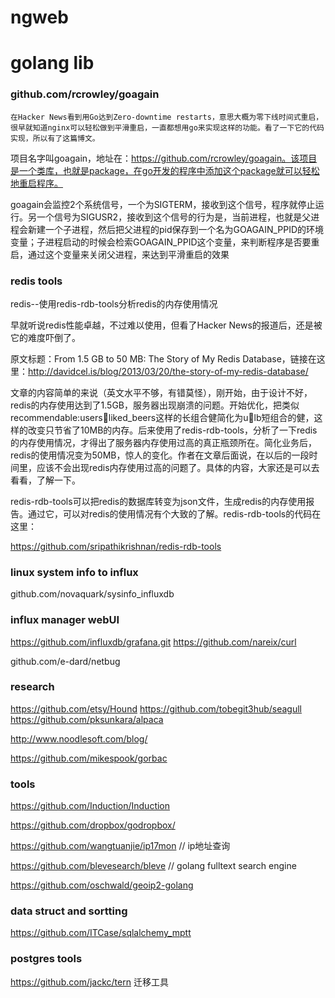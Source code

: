 # ngweb


# golang lib

### github.com/rcrowley/goagain
    在Hacker News看到用Go达到Zero-downtime restarts，意思大概为零下线时间式重启，很早就知道nginx可以轻松做到平滑重启，一直都想用go来实现这样的功能。看了一下它的代码实现，所以有了这篇博文。

项目名字叫goagain，地址在：https://github.com/rcrowley/goagain。该项目是一个类库，也就是package，在go开发的程序中添加这个package就可以轻松地重启程序。

goagain会监控2个系统信号，一个为SIGTERM，接收到这个信号，程序就停止运行。另一个信号为SIGUSR2，接收到这个信号的行为是，当前进程，也就是父进程会新建一个子进程，然后把父进程的pid保存到一个名为GOAGAIN_PPID的环境变量；子进程启动的时候会检索GOAGAIN_PPID这个变量，来判断程序是否要重启，通过这个变量来关闭父进程，来达到平滑重启的效果


### redis tools
redis--使用redis-rdb-tools分析redis的内存使用情况

早就听说redis性能卓越，不过难以使用，但看了Hacker News的报道后，还是被它的难度吓倒了。

原文标题：From 1.5 GB to 50 MB: The Story of My Redis Database，链接在这里：http://davidcel.is/blog/2013/03/20/the-story-of-my-redis-database/

文章的内容简单的来说（英文水平不够，有错莫怪），刚开始，由于设计不好，redis的内存使用达到了1.5GB，服务器出现崩溃的问题。开始优化，把类似recommendable:users:1234:liked_beers这样的长组合健简化为u:1234:lb短组合的健，这样的改变只节省了10MB的内存。后来使用了redis-rdb-tools，分析了一下redis的内存使用情况，才得出了服务器内存使用过高的真正瓶颈所在。简化业务后，redis的使用情况变为50MB，惊人的变化。作者在文章后面说，在以后的一段时间里，应该不会出现redis内存使用过高的问题了。具体的内容，大家还是可以去看看，了解一下。

redis-rdb-tools可以把redis的数据库转变为json文件，生成redis的内存使用报告。通过它，可以对redis的使用情况有个大致的了解。redis-rdb-tools的代码在这里：

https://github.com/sripathikrishnan/redis-rdb-tools


### linux system info to influx

github.com/novaquark/sysinfo_influxdb



### influx manager webUI

https://github.com/influxdb/grafana.git
https://github.com/nareix/curl

github.com/e-dard/netbug


### research

https://github.com/etsy/Hound
https://github.com/tobegit3hub/seagull
https://github.com/pksunkara/alpaca

http://www.noodlesoft.com/blog/

https://github.com/mikespook/gorbac

### tools
https://github.com/Induction/Induction

https://github.com/dropbox/godropbox/

https://github.com/wangtuanjie/ip17mon  // ip地址查询

https://github.com/blevesearch/bleve    // golang fulltext search engine


https://github.com/oschwald/geoip2-golang

### data struct and sortting

https://github.com/ITCase/sqlalchemy_mptt


### postgres tools

https://github.com/jackc/tern   迁移工具

